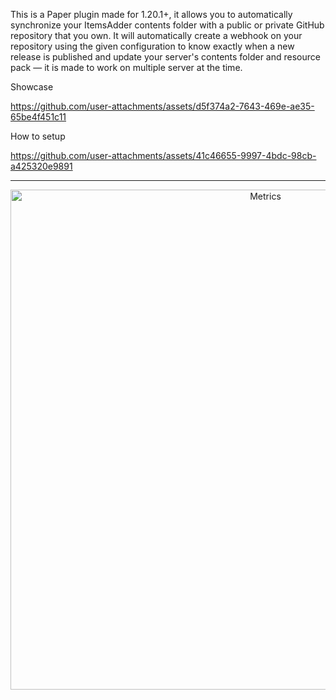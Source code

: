 This is a Paper plugin made for 1.20.1+, it allows you to automatically synchronize your ItemsAdder contents folder with a public or private GitHub repository that you own.
It will automatically create a webhook on your repository using the given configuration to know exactly when a new release is published and update your server's contents folder and resource pack — it is made to work on multiple server at the time.

Showcase

https://github.com/user-attachments/assets/d5f374a2-7643-469e-ae35-65be4f451c11

How to setup

https://github.com/user-attachments/assets/41c46655-9997-4bdc-98cb-a425320e9891

----

<p align="center">
  <a href="https://bstats.org/plugin/bukkit/ItemsAdderContentSynchronizer/26744" target="_blank">
    <img src="https://bstats.org/signatures/bukkit/ItemsAdderContentSynchronizer.svg" alt="Metrics" width="800"/>
  </a>
</p>
